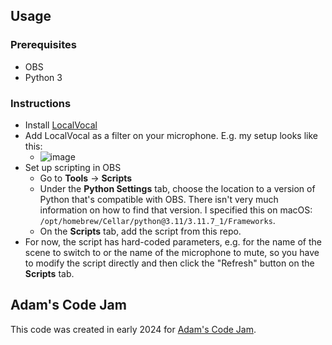 ## Usage

### Prerequisites

- OBS
- Python 3

### Instructions

- Install [LocalVocal](https://github.com/occ-ai/obs-localvocal)
- Add LocalVocal as a filter on your microphone. E.g. my setup looks like this:
  - ![image](https://github.com/AdamLearns/VocalStreamer/assets/60950402/7845078d-d475-4c97-934e-7a7190dbb434)
- Set up scripting in OBS
  - Go to **Tools** → **Scripts**
  - Under the **Python Settings** tab, choose the location to a version of Python that's compatible with OBS. There isn't very much information on how to find that version. I specified this on macOS: `/opt/homebrew/Cellar/python@3.11/3.11.7_1/Frameworks`.
  - On the **Scripts** tab, add the script from this repo.
- For now, the script has hard-coded parameters, e.g. for the name of the scene to switch to or the name of the microphone to mute, so you have to modify the script directly and then click the "Refresh" button on the **Scripts** tab.

## Adam's Code Jam
This code was created in early 2024 for [Adam's Code Jam](https://jam.adamlearns.com/).
